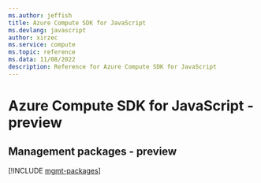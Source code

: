 ```yaml
---
ms.author: jeffish
title: Azure Compute SDK for JavaScript
ms.devlang: javascript
author: xirzec
ms.service: compute
ms.topic: reference
ms.data: 11/08/2022
description: Reference for Azure Compute SDK for JavaScript
---
```

# Azure Compute SDK for JavaScript - preview

## Management packages - preview
[!INCLUDE [mgmt-packages](compute-mgmt-index.md)]